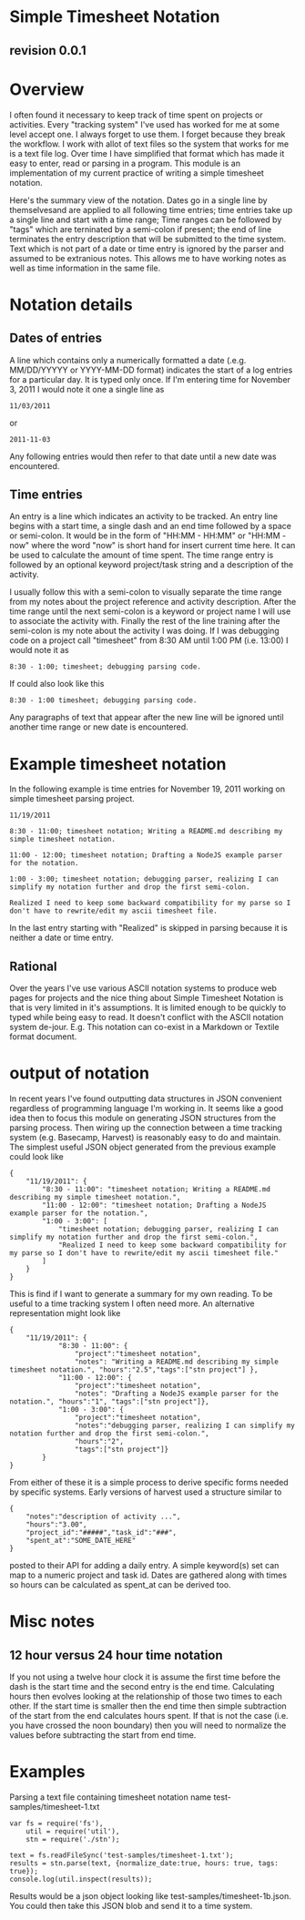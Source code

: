 Simple Timesheet Notation
=========================
revision 0.0.1
--------------

# Overview

I often found it necessary to keep track of time spent on projects or activities.  Every "tracking system" I've used has worked for me at some level accept one. I always forget to use them. I forget because they break the workflow.  I work with allot of text files so the system that works for me is a text file log. Over time I have simplified that format which has made it easy to enter, read or parsing in a program. This module is an implementation of my current practice of writing a simple timesheet notation.

Here's the summary view of the notation. Dates go in a single line by themselvesand are applied to all following time entries; time entries take up a single line and start with a time range;  Time ranges can be followed by "tags" which are terninated by a semi-colon if present;  the end of line terminates the entry description that will be submitted to the time system.  Text which is not part of a date or time entry is ignored by the parser and assumed to be extranious notes. This allows me to have working notes as well as time information in the same file.


# Notation details

## Dates of entries

A line which contains only a numerically formatted a date (.e.g. MM/DD/YYYYY or YYYY-MM-DD format) indicates the start of a log entries for a particular day.  It is typed only once.  If I'm entering time for November 3, 2011 I would note it one a single line as 

	11/03/2011

or

	2011-11-03

Any following entries would then refer to that date until a new date was encountered.


## Time entries

An entry is a line which indicates an activity to be tracked. An entry line begins with a start time, a single dash and an end time followed by a space or semi-colon. It would be in the form of "HH:MM - HH:MM" or "HH:MM - now" where the word "now" is short hand for insert current time here.  It can be used to calculate the amount of time spent. The time range entry is followed by an optional keyword project/task string and a description of the activity.  

I usually follow this with a semi-colon to visually separate the time range from my notes about the project reference and activity description. After the time range until the next semi-colon is a keyword or project name I will use to associate the activity with. Finally the rest of the line training after the semi-colon is my note about the activity I was doing.  If I was debugging code on a project call "timesheet" from 8:30 AM until 1:00 PM (i.e. 13:00) I would note it as

	8:30 - 1:00; timesheet; debugging parsing code.

If could also look like this

	8:30 - 1:00 timesheet; debugging parsing code.

Any paragraphs of text that appear after the new line will be ignored until another time range or new date is encountered.

# Example timesheet notation

In the following example is time entries for November 19, 2011 working on simple timesheet parsing project.

	11/19/2011
	
	8:30 - 11:00; timesheet notation; Writing a README.md describing my simple timesheet notation.
	
	11:00 - 12:00; timesheet notation; Drafting a NodeJS example parser for the notation.
	
	1:00 - 3:00; timesheet notation; debugging parser, realizing I can simplify my notation further and drop the first semi-colon.

	Realized I need to keep some backward compatibility for my parse so I don't have to rewrite/edit my ascii timesheet file.


In the last entry starting with "Realized" is skipped in parsing because it is neither a date or time entry.

## Rational

Over the years I've use various ASCII notation systems to produce web pages for projects and the nice thing about Simple Timesheet Notation is that is very limited in it's assumptions. It is limited enough to be quickly to typed while being easy to read.  It doesn't conflict with the ASCII notation system de-jour. E.g. This notation can co-exist in a Markdown or Textile format document.

# output of notation

In recent years I've found outputting data structures in JSON convenient regardless of programming language I'm working in. It seems like a good idea then to focus this module on generating JSON structures from the parsing process. Then wiring up the connection between a time tracking system (e.g. Basecamp, Harvest) is reasonably easy to do and maintain. The simplest useful JSON object generated from the previous example could look like

	{
		"11/19/2011": {		
			"8:30 - 11:00": "timesheet notation; Writing a README.md describing my simple timesheet notation.",
			"11:00 - 12:00": "timesheet notation; Drafting a NodeJS example parser for the notation.",
			"1:00 - 3:00": [
				"timesheet notation; debugging parser, realizing I can simplify my notation further and drop the first semi-colon.",
				"Realized I need to keep some backward compatibility for my parse so I don't have to rewrite/edit my ascii timesheet file."
			]
		}
	}

This is find if I want to generate a summary for my own reading.  To be useful to a time tracking system I often need more. An alternative representation might look like

	{
		"11/19/2011": {		
				"8:30 - 11:00": {
					"project":"timesheet notation",
					"notes": "Writing a README.md describing my simple timesheet notation.", "hours":"2.5","tags":["stn project"] },
				"11:00 - 12:00": {
					"project":"timesheet notation",
					"notes": "Drafting a NodeJS example parser for the notation.", "hours":"1", "tags":["stn project"]},
				"1:00 - 3:00": {
					"project":"timesheet notation",
					"notes":"debugging parser, realizing I can simplify my notation further and drop the first semi-colon.",
                    "hours":"2",
                    "tags":["stn project"]}
			}
	}

From either of these it is a simple process to derive specific forms needed by specific systems. Early versions of harvest used a structure similar to

	{
		"notes":"description of activity ...",
		"hours":"3.00",
		"project_id":"#####","task_id":"###",
		"spent_at":"SOME_DATE_HERE"
	} 

posted to their API for adding a daily entry. A simple keyword(s) set can map to a numeric project and task id.  Dates are gathered along with times so hours can be calculated as spent_at can be derived too.

# Misc notes

## 12 hour versus 24 hour time notation

If you not using a twelve hour clock it is assume the first time before the dash is the start time and the second entry is the end time.  Calculating hours then evolves looking at the relationship of those two times to each other.  If the start time is smaller then the end time then simple subtraction of the start from the end calculates hours spent.  If that is not the case (i.e. you have crossed the noon boundary) then you will need to normalize the values before subtracting the start from end time.

# Examples

Parsing a text file containing timesheet notation name test-samples/timesheet-1.txt

	var fs = require('fs'), 
		util = require('util'),
		stn = require('./stn');
	
	text = fs.readFileSync('test-samples/timesheet-1.txt');
	results = stn.parse(text, {normalize_date:true, hours: true, tags: true});
	console.log(util.inspect(results));

Results would be a json object looking like test-samples/timesheet-1b.json.  You could then take this JSON blob and send it to a time system.


